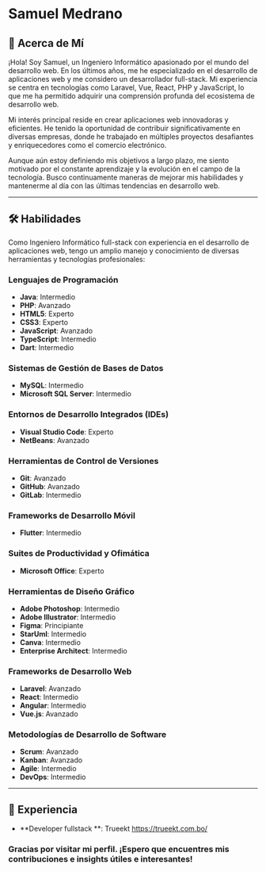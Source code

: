 # Samuel Medrano

## 👋 Acerca de Mí
¡Hola! Soy Samuel, un Ingeniero Informático apasionado por el mundo del desarrollo web. En los últimos años, me he especializado en el desarrollo de aplicaciones web y me considero un desarrollador full-stack. Mi experiencia se centra en tecnologías como Laravel, Vue, React, PHP y JavaScript, lo que me ha permitido adquirir una comprensión profunda del ecosistema de desarrollo web.

Mi interés principal reside en crear aplicaciones web innovadoras y eficientes. He tenido la oportunidad de contribuir significativamente en diversas empresas, donde he trabajado en múltiples proyectos desafiantes y enriquecedores como el comercio electrónico.

Aunque aún estoy definiendo mis objetivos a largo plazo, me siento motivado por el constante aprendizaje y la evolución en el campo de la tecnología. Busco continuamente maneras de mejorar mis habilidades y mantenerme al día con las últimas tendencias en desarrollo web.

---

## 🛠 Habilidades

Como Ingeniero Informático full-stack con experiencia en el desarrollo de aplicaciones web, tengo un amplio manejo y conocimiento de diversas herramientas y tecnologías profesionales:

### Lenguajes de Programación
- **Java**: Intermedio
- **PHP**: Avanzado
- **HTML5**: Experto
- **CSS3**: Experto
- **JavaScript**: Avanzado
- **TypeScript**: Intermedio
- **Dart**: Intermedio

### Sistemas de Gestión de Bases de Datos
- **MySQL**: Intermedio
- **Microsoft SQL Server**: Intermedio

### Entornos de Desarrollo Integrados (IDEs)
- **Visual Studio Code**: Experto
- **NetBeans**: Avanzado

### Herramientas de Control de Versiones
- **Git**: Avanzado
- **GitHub**: Avanzado
- **GitLab**: Intermedio

### Frameworks de Desarrollo Móvil
- **Flutter**: Intermedio

### Suites de Productividad y Ofimática
- **Microsoft Office**: Experto

### Herramientas de Diseño Gráfico
- **Adobe Photoshop**: Intermedio
- **Adobe Illustrator**: Intermedio
- **Figma**: Principiante
- **StarUml**: Intermedio
- **Canva**: Intermedio
- **Enterprise Architect**: Intermedio

### Frameworks de Desarrollo Web
- **Laravel**: Avanzado
- **React**: Intermedio
- **Angular**: Intermedio
- **Vue.js**: Avanzado

### Metodologías de Desarrollo de Software
- **Scrum**: Avanzado
- **Kanban**: Avanzado
- **Agile**: Intermedio
- **DevOps**: Intermedio

---

## 💼 Experiencia
- **Developer fullstack **: Trueekt https://trueekt.com.bo/

### Gracias por visitar mi perfil. ¡Espero que encuentres mis contribuciones e insights útiles e interesantes!
